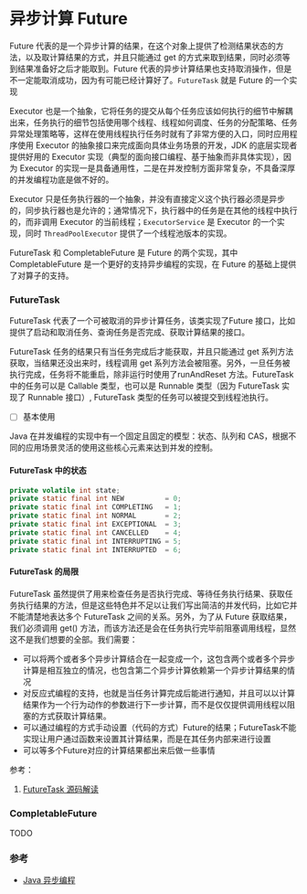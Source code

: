 # 异步计算 Future

Future 代表的是一个异步计算的结果，在这个对象上提供了检测结果状态的方法，以及取计算结果的方式，并且只能通过 get 的方式来取到结果，同时必须等到结果准备好之后才能取到。Future 代表的异步计算结果也支持取消操作，但是不一定能取消成功，因为有可能已经计算好了。`FutureTask` 就是 Future 的一个实现

Executor 也是一个抽象，它将任务的提交从每个任务应该如何执行的细节中解耦出来，任务执行的细节包括使用哪个线程、线程如何调度、任务的分配策略、任务异常处理策略等，这样在使用线程执行任务时就有了非常方便的入口，同时应用程序使用 Executor 的抽象接口来完成面向具体业务场景的开发，JDK 的底层实现者提供好用的 Executor 实现（典型的面向接口编程、基于抽象而非具体实现），因为 Executor 的实现一是具备通用性，二是在并发控制方面非常复杂，不具备深厚的并发编程功底是做不好的。

Executor 只是任务执行器的一个抽象，并没有直接定义这个执行器必须是异步的，同步执行器也是允许的；通常情况下，执行器中的任务是在其他的线程中执行的，而非调用 Executor 的当前线程；`ExecutorService` 是 Executor 的一个实现，同时 `ThreadPoolExecutor` 提供了一个线程池版本的实现。

FutureTask 和 CompletableFuture 是 Future 的两个实现，其中 CompletableFuture 是一个更好的支持异步编程的实现，在 Future 的基础上提供了对算子的支持。

### FutureTask

FutureTask 代表了一个可被取消的异步计算任务，该类实现了Future 接口，比如提供了启动和取消任务、查询任务是否完成、获取计算结果的接口。

FutureTask 任务的结果只有当任务完成后才能获取，并且只能通过 get 系列方法获取，当结果还没出来时，线程调用 get 系列方法会被阻塞。另外，一旦任务被执行完成，任务将不能重启，除非运行时使用了runAndReset 方法。FutureTask 中的任务可以是 Callable 类型，也可以是 Runnable 类型（因为 FutureTask 实现了 Runnable 接口）,  FutureTask 类型的任务可以被提交到线程池执行。

* [ ] 基本使用

Java 在并发编程的实现中有一个固定且固定的模型：状态、队列和 CAS，根据不同的应用场景灵活的使用这些核心元素来达到并发的控制。

#### FutureTask 中的状态

```java
private volatile int state;
private static final int NEW          = 0;
private static final int COMPLETING   = 1;
private static final int NORMAL       = 2;
private static final int EXCEPTIONAL  = 3;
private static final int CANCELLED    = 4;
private static final int INTERRUPTING = 5;
private static final int INTERRUPTED  = 6;
```

#### FutureTask 的局限

FutureTask 虽然提供了用来检查任务是否执行完成、等待任务执行结果、获取任务执行结果的方法，但是这些特色并不足以让我们写出简洁的并发代码，比如它并不能清楚地表达多个 FutureTask 之间的关系。另外，为了从 Future 获取结果，我们必须调用 get\(\) 方法，而该方法还是会在任务执行完毕前阻塞调用线程，显然这不是我们想要的全部。我们需要：

* 可以将两个或者多个异步计算结合在一起变成一个，这包含两个或者多个异步计算是相互独立的情况，也包含第二个异步计算依赖第一个异步计算结果的情况
* 对反应式编程的支持，也就是当任务计算完成后能进行通知，并且可以以计算结果作为一个行为动作的参数进行下一步计算，而不是仅仅提供调用线程以阻塞的方式获取计算结果。
* 可以通过编程的方式手动设置（代码的方式）Future的结果；FutureTask不能实现让用户通过函数来设置其计算结果，而是在其任务内部来进行设置
* 可以等多个Future对应的计算结果都出来后做一些事情

参考：

1. [FutureTask 源码解读](https://segmentfault.com/a/1190000016572591)

### CompletableFuture

TODO

### 参考

* [Java 异步编程](https://weread.qq.com/web/reader/44332cc071a486a7443c539kc81322c012c81e728d9d180)

